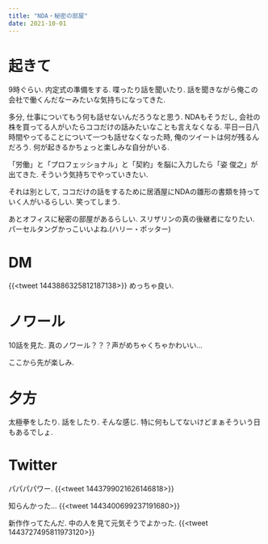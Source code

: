 ```yaml
---
title: "NDA・秘密の部屋"
date: 2021-10-01
---
```


# 起きて
9時ぐらい. 内定式の準備をする. 喋ったり話を聞いたり. 話を聞きながら俺この会社で働くんだなーみたいな気持ちになってきた.

多分, 仕事についてもう何も話せないんだろうなと思う. NDAもそうだし, 会社の株を買ってる人がいたらココだけの話みたいなことも言えなくなる. 平日一日八時間やってることについて一つも話せなくなった時, 俺のツイートは何が残るんだろう. 何が起きるかちょっと楽しみな自分がいる.

「労働」と「プロフェッショナル」と「契約」を脳に入力したら「姿 俊之」が出てきた. そういう気持ちでやっていきたい.

それは別として, ココだけの話をするために居酒屋にNDAの雛形の書類を持っていく人がいるらしい. 笑ってしまう.

あとオフィスに秘密の部屋があるらしい. スリザリンの真の後継者になりたい. パーセルタングかっこいいよね.(ハリー・ポッター)

# DM
{{<tweet 1443886325812187138>}}
めっちゃ良い. 

# ノワール
10話を見た. 真のノワール？？？声がめちゃくちゃかわいい...

ここから先が楽しみ.
# 夕方
太極拳をしたり. 話をしたり. そんな感じ. 特に何もしてないけどまぁそういう日もあるでしょ.

# Twitter
パパパパワー.
{{<tweet 1443799021626146818>}}

知らんかった...
{{<tweet 1443400699237191680>}}

新作作ってたんだ. 中の人を見て元気そうでよかった.
{{<tweet 1443727495811973120>}}